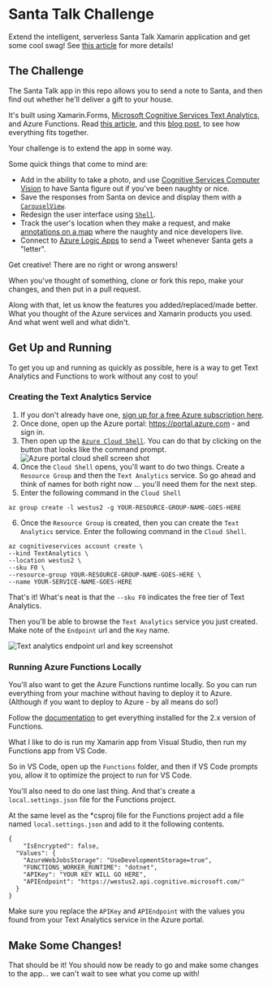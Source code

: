 # Santa Talk Challenge

Extend the intelligent, serverless Santa Talk Xamarin application and get some cool swag! See [this article](https://devblogs.microsoft.com/xamarin/santa-talk-challenge-build-an-intelligent-serverless-xamarin-app?WT.mc_id=santatalkchallenge-github-masoucou) for more details!

## The Challenge

The Santa Talk app in this repo allows you to send a note to Santa, and then find out whether he'll deliver a gift to your house.

It's built using Xamarin.Forms, [Microsoft Cognitive Services Text Analytics](https://docs.microsoft.com/azure/cognitive-services/text-analytics/overview?WT.mc_id=santatalkchallenge-github-masoucou), and Azure Functions. Read [this article](https://devblogs.microsoft.com/xamarin/santa-talk-challenge-build-an-intelligent-serverless-xamarin-app?WT.mc_id=santatalkchallenge-github-masoucou), and this [blog post](https://codemilltech.com/santa-talk-an-intelligent-serverless-xamarin-app/), to see how everything fits together.

Your challenge is to extend the app in some way.

Some quick things that come to mind are:

* Add in the ability to take a photo, and use [Cognitive Services Computer Vision](https://docs.microsoft.com/azure/cognitive-services/computer-vision/home?WT.mc_id=santatalkchallenge-github-masoucou) to have Santa figure out if you've been naughty or nice.
* Save the responses from Santa on device and display them with a [`CarouselView`](https://docs.microsoft.com/xamarin/xamarin-forms/user-interface/carouselview/?WT.mc_id=santatalkchallenge-github-masoucou).
* Redesign the user interface using [`Shell`](https://docs.microsoft.com/xamarin/xamarin-forms/app-fundamentals/shell/?WT.mc_id=santatalkchallenge-github-masoucou).
* Track the user's location when they make a request, and make [annotations on a map](https://docs.microsoft.com/xamarin/xamarin-forms/user-interface/map/?WT.mc_id=santatalkchallenge-github-masoucou) where the naughty and nice developers live.
* Connect to [Azure Logic Apps](https://docs.microsoft.com/azure/logic-apps/?WT.mc_id=santatalkchallenge-github-masoucou) to send a Tweet whenever Santa gets a "letter".

Get creative! There are no right or wrong answers!

When you've thought of something, clone or fork this repo, make your changes, and then put in a pull request.

Along with that, let us know the features you added/replaced/made better. What you thought of the Azure services and Xamarin products you used. And what went well and what didn't.

## Get Up and Running

To get you up and running as quickly as possible, here is a way to get Text Analytics and Functions to work without any cost to you!

### Creating the Text Analytics Service

1. If you don't already have one, [sign up for a free Azure subscription here](https://azure.microsoft.com/free/?WT.mc_id=santatalkchallenge-github-masoucou).
2. Once done, open up the Azure portal: https://portal.azure.com - and sign in.
3. Then open up the [`Azure Cloud Shell`](https://docs.microsoft.com/azure/cloud-shell/overview?WT.mc_id=santatalkchallenge-github-masoucou). You can do that by clicking on the button that looks like the command prompt.
![Azure portal cloud shell screen shot](https://res.cloudinary.com/code-mill-technologies-inc/image/upload/v1576715254/command-prompt_dxgndc.png)
4. Once the `Cloud Shell` opens, you'll want to do two things. Create a `Resource Group` and then the `Text Analytics` service. So go ahead and think of names for both right now ... you'll need them for the next step.
5. Enter the following command in the `Cloud Shell`

```language-bash
az group create -l westus2 -g YOUR-RESOURCE-GROUP-NAME-GOES-HERE
```

6. Once the `Resource Group` is created, then you can create the `Text Analytics` service. Enter the following command in the `Cloud Shell`.

```language-bash
az cognitiveservices account create \
--kind TextAnalytics \
--location westus2 \
--sku F0 \
--resource-group YOUR-RESOURCE-GROUP-NAME-GOES-HERE \
--name YOUR-SERVICE-NAME-GOES-HERE
```

That's it! What's neat is that the `--sku F0` indicates the free tier of Text Analytics.

Then you'll be able to browse the `Text Analytics` service you just created. Make note of the `Endpoint` url and the `Key` name.

![Text analytics endpoint url and key screenshot](https://res.cloudinary.com/code-mill-technologies-inc/image/upload/v1576003971/Annotation_2019-12-10_104045_zefzuv.png)

### Running Azure Functions Locally

You'll also want to get the Azure Functions runtime locally. So you can run everything from your machine without having to deploy it to Azure. (Although if you want to deploy to Azure - by all means do so!)

Follow the [documentation](https://docs.microsoft.com/azure/azure-functions/functions-run-local?WT.mc_id=santatalkchallenge-github-masoucou) to get everything installed for the 2.x version of Functions.

What I like to do is run my Xamarin app from Visual Studio, then run my Functions app from VS Code.

So in VS Code, open up the `Functions` folder, and then if VS Code prompts you, allow it to optimize the project to run for VS Code.

You'll also need to do one last thing. And that's create a `local.settings.json` file for the Functions project.

At the same level as the *csproj file for the Functions project add a file named `local.settings.json` and add to it the following contents.

```language-json
{
    "IsEncrypted": false,
  "Values": {
    "AzureWebJobsStorage": "UseDevelopmentStorage=true",
    "FUNCTIONS_WORKER_RUNTIME": "dotnet",
    "APIKey": "YOUR KEY WILL GO HERE",
    "APIEndpoint": "https://westus2.api.cognitive.microsoft.com/"
  }
}
```

Make sure you replace the `APIKey` and `APIEndpoint` with the values you found from your Text Analytics service in the Azure portal.

## Make Some Changes!

That should be it! You should now be ready to go and make some changes to the app... we can't wait to see what you come up with!